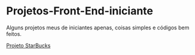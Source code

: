 # Projetos-Front-End-iniciante
Alguns projetos meus de iniciantes apenas, coisas simples e códigos bem feitos.

<a href="//Star Bucks/index.html">
       Projeto StarBucks
    </a>
